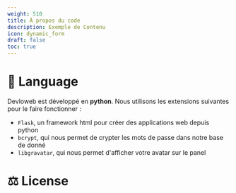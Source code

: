 ```yaml
---
weight: 510
title: À propos du code
description: Exemple de Contenu
icon: dynamic_form
draft: false
toc: true
---
```

# 🐍 Language
Devloweb est développé en **python**. Nous utilisons les extensions suivantes pour le faire fonctionner :

- `Flask`, un framework html pour créer des applications web depuis python
- `bcrypt`, qui nous permet de crypter les mots de passe dans notre base de donné
- `libgravatar`, qui nous permet d'afficher votre avatar sur le panel

# ⚖️ License